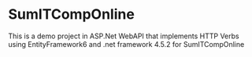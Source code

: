 # SumITCompOnline
This is a demo project in ASP.Net WebAPI that implements HTTP Verbs using EntityFramework6 and .net framework 4.5.2 for SumITCompOnline
